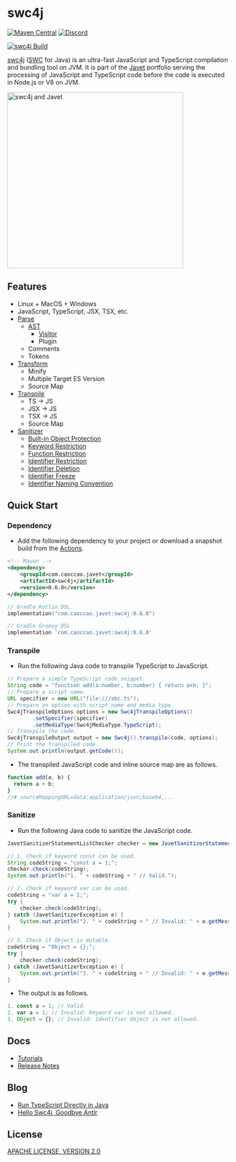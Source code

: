 # swc4j

[![Maven Central](https://img.shields.io/maven-central/v/com.caoccao.javet/swc4j?style=for-the-badge)](https://central.sonatype.com/artifact/com.caoccao.javet/swc4j) [![Discord](https://img.shields.io/discord/870518906115211305?label=join%20our%20Discord&style=for-the-badge)](https://discord.gg/R4vvKU96gw)

[![swc4j Build](https://github.com/caoccao/swc4j/actions/workflows/swc4j_build.yml/badge.svg)](https://github.com/caoccao/swc4j/actions/workflows/swc4j_build.yml)

[swc4j](https://github.com/caoccao/swc4j) ([SWC](https://github.com/swc-project/swc) for Java) is an ultra-fast JavaScript and TypeScript compilation and bundling tool on JVM. It is part of the [Javet](https://github.com/caoccao/Javet) portfolio serving the processing of JavaScript and TypeScript code before the code is executed in Node.js or V8 on JVM.

<img src="https://github.com/caoccao/swc4j/assets/17514279/5ddddfca-91fc-45dc-83fe-ee7731564b90" alt="swc4j and Javet" width="400"/>

## Features

* Linux + MacOS + Windows
* JavaScript, TypeScript, JSX, TSX, etc.
* [Parse](docs/parse.md)
  * [AST](docs/features/ast.md)
    * [Visitor](docs/features/ast_visitor.md)
    * Plugin
  * Comments
  * Tokens
* [Transform](docs/transform.md)
  * Minify
  * Multiple Target ES Version
  * Source Map
* [Transpile](docs/transpile.md)
  * TS → JS
  * JSX → JS
  * TSX → JS
  * Source Map
* [Sanitizer](docs/sanitizer.md)
  * [Built-in Object Protection](docs/features/built_in_object_protection.md)
  * [Keyword Restriction](docs/features/keyword_restriction.md)
  * [Function Restriction](docs/features/function_restriction.md)
  * [Identifier Restriction](docs/features/identifier_restriction.md)
  * [Identifier Deletion](docs/features/identifier_deletion.md)
  * [Identifier Freeze](docs/features/identifier_freeze.md)
  * [Identifier Naming Convention](docs/features/identifier_naming_convention.md)

## Quick Start

### Dependency

* Add the following dependency to your project or download a snapshot build from the [Actions](https://github.com/caoccao/swc4j/actions).

```xml
<!-- Maven -->
<dependency>
    <groupId>com.caoccao.javet</groupId>
    <artifactId>swc4j</artifactId>
    <version>0.6.0</version>
</dependency>
```

```kotlin
// Gradle Kotlin DSL
implementation("com.caoccao.javet:swc4j:0.6.0")
```

```groovy
// Gradle Groovy DSL
implementation 'com.caoccao.javet:swc4j:0.6.0'
```

### Transpile

* Run the following Java code to transpile TypeScript to JavaScript.

```java
// Prepare a simple TypeScript code snippet.
String code = "function add(a:number, b:number) { return a+b; }";
// Prepare a script name.
URL specifier = new URL("file:///abc.ts");
// Prepare an option with script name and media type.
Swc4jTranspileOptions options = new Swc4jTranspileOptions()
        .setSpecifier(specifier)
        .setMediaType(Swc4jMediaType.TypeScript);
// Transpile the code.
Swc4jTranspileOutput output = new Swc4j().transpile(code, options);
// Print the transpiled code.
System.out.println(output.getCode());
```

* The transpiled JavaScript code and inline source map are as follows.

```js
function add(a, b) {
  return a + b;
}
//# sourceMappingURL=data:application/json;base64,...
```

### Sanitize

* Run the following Java code to sanitize the JavaScript code.

```java
JavetSanitizerStatementListChecker checker = new JavetSanitizerStatementListChecker();

// 1. Check if keyword const can be used.
String codeString = "const a = 1;";
checker.check(codeString);
System.out.println("1. " + codeString + " // Valid.");

// 2. Check if keyword var can be used.
codeString = "var a = 1;";
try {
    checker.check(codeString);
} catch (JavetSanitizerException e) {
    System.out.println("2. " + codeString + " // Invalid: " + e.getMessage());
}

// 3. Check if Object is mutable.
codeString = "Object = {};";
try {
    checker.check(codeString);
} catch (JavetSanitizerException e) {
    System.out.println("3. " + codeString + " // Invalid: " + e.getMessage());
}
```

* The output is as follows.

```js
1. const a = 1; // Valid.
2. var a = 1; // Invalid: Keyword var is not allowed.
3. Object = {}; // Invalid: Identifier Object is not allowed.
```

## Docs

* [Tutorials](docs/tutorials/)
* [Release Notes](docs/release_notes.md)

## Blog

* [Run TypeScript Directly in Java](https://blog.caoccao.com/run-typescript-directly-in-java-82b7003b44b8)
* [Hello Swc4j, Goodbye Antlr](https://blog.caoccao.com/hello-swc4j-goodbye-antlr-f9a63e45a3d4)

## License

[APACHE LICENSE, VERSION 2.0](LICENSE)
